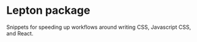# Lepton package

Snippets for speeding up workflows around writing CSS, Javascript CSS, and React.
